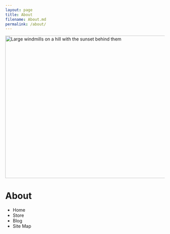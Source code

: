 ```yaml
---
layout: page
title: About
filename: About.md
permalink: /about/
---
```

<html>
  <body>
  <img src="/docs/assets/img/pexels-narcisa-aciko-1292464.png" alt="Large windmills on a hill with the sunset behind them" title="Windmills can work night and day to provide clean energy." width="600" height="450" />
    <h1>About</h1>
    <ul>
      <li>Home</li>
      <li>Store</li>
      <li>Blog</li>
      <li>Site Map</li>
    </ul>
  </body>
</html>